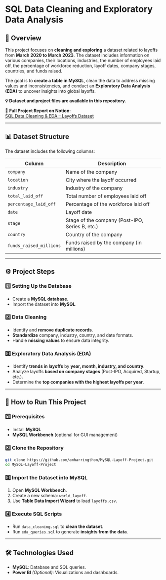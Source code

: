 # **SQL Data Cleaning and Exploratory Data Analysis**

## 📌 **Overview**

This project focuses on **cleaning and exploring** a dataset related to layoffs from **March 2020 to March 2023**. The dataset includes information on various companies, their locations, industries, the number of employees laid off, the percentage of workforce reduction, layoff dates, company stages, countries, and funds raised.

The goal is to **create a table in MySQL**, clean the data to address missing values and inconsistencies, and conduct an **Exploratory Data Analysis (EDA)** to uncover insights into global layoffs.

**💡 Dataset and project files are available in this repository.**

🔗 **Full Project Report on Notion:**  
[SQL Data Cleaning & EDA – Layoffs Dataset](https://rounded-authority-5e3.notion.site/SQL-Data-Cleaning-Exploratory-Analysis-Layoffs-Dataset-10fe124aeb7981c380b1d713b576cb9b?pvs=74)

---

## 📊 **Dataset Structure**

The dataset includes the following columns:

| **Column**              | **Description**                                 |
| ----------------------- | ----------------------------------------------- |
| `company`               | Name of the company                             |
| `location`              | City where the layoff occurred                  |
| `industry`              | Industry of the company                         |
| `total_laid_off`        | Total number of employees laid off              |
| `percentage_laid_off`   | Percentage of the workforce laid off            |
| `date`                  | Layoff date                                     |
| `stage`                 | Stage of the company (Post-IPO, Series B, etc.) |
| `country`               | Country of the company                          |
| `funds_raised_millions` | Funds raised by the company (in millions)       |

---

## ⚙️ **Project Steps**

### 1️⃣ **Setting Up the Database**

- Create a **MySQL database**.
- Import the dataset into **MySQL**.

### 2️⃣ **Data Cleaning**

- Identify and **remove duplicate records**.
- **Standardize** company, industry, country, and date formats.
- Handle **missing values** to ensure data integrity.

### 3️⃣ **Exploratory Data Analysis (EDA)**

- Identify **trends in layoffs** by **year, month, industry, and country**.
- Analyze layoffs **based on company stages** (Post-IPO, Acquired, Startup, etc.).
- Determine the **top companies with the highest layoffs per year**.

---

## 🚀 **How to Run This Project**

### 1️⃣ **Prerequisites**

- Install **MySQL**
- **MySQL Workbench** (optional for GUI management)

### 2️⃣ **Clone the Repository**

```sh
git clone https://github.com/amharringthon/MySQL-Layoff-Project.git
cd MySQL-Layoff-Project
```

### 3️⃣ **Import the Dataset into MySQL**

1. Open **MySQL Workbench**.
2. Create a new schema: `world_layoff`.
3. Use **Table Data Import Wizard** to load `layoffs.csv`.

### 4️⃣ **Execute SQL Scripts**

- Run `data_cleaning.sql` to **clean the dataset**.
- Run `eda_queries.sql` to generate **insights from the data**.

---

## 🛠️ **Technologies Used**

- **MySQL**: Database and SQL queries.
- **Power BI** *(Optional)*: Visualizations and dashboards.

